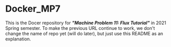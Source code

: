 # Docker_MP7

This is the Docer repository for ***"Machine Problem 11: Flux Tutorial"*** in 2021 Spring semester. To make the previous URL continue to work, we don't change the name of repo yet (will do later), but just use this README as an explanation.
